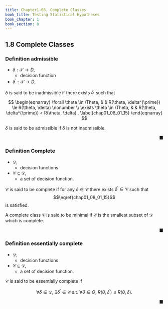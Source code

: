 ```yaml
---
title: Chapter1-08. Complete Classes
book_title: Testing Statistical Hypotheses
book_chapter: 1
book_section: 8
---
```


## 1.8 Complete Classes

### Definition admissible
* $\delta: \mathcal{X} \rightarrow D$,
    * decision function
* $\delta^{\prime}: \mathcal{X} \rightarrow D$,

$\delta$ is said to be inadmissible if there exists $\delta^{\prime}$ such that

$$
\begin{eqnarray}
    \forall \theta \in \Theta,
    & &
        R(\theta, \delta^{\prime})
        \le
        R(\theta, \delta)
    \nonumber
    \\
    \exists \theta \in \Theta,
    & &
        R(\theta, \delta^{\prime})
        <
        R(\theta, \delta)
    .
    \label{chap01_08_01_15}
\end{eqnarray}
$$

$\delta$ is said to be admissible if $\delta$ is not inadmissible.

<div class="end-of-statement" style="text-align: right">■</div>

### Definition Complete
* $\mathcal{D}$,
    * decision functions
* $\mathcal{C} \subseteq \mathcal{D}$,
    * a set of decision function.

$\mathcal{C}$ is said to be complete if for any $\delta \in \mathcal{C}$ there exists $\delta^{\prime} \in \mathcal{C}$ such that $$\eqref{chap01_08_01_15}$$ is satisfied.

A complete class $\mathcal{C}$ is said to be minimal if $\mathcal{C}$ is the smallest subset of $\mathcal{D}$ which is complete.

<div class="end-of-statement" style="text-align: right">■</div>

### Definition essentially complete
* $\mathcal{D}$,
    * decision functions
* $\mathcal{C} \subseteq \mathcal{D}$,
    * a set of decision function.

$\mathcal{C}$ is said to be essentially complete if

$$
    \forall \delta \in \mathcal{D},
    \
    \exists \delta^{\prime} \in \mathcal{C}
    \text{ s.t. }
    \forall \theta \in \Theta,
    \
    R(\theta, \delta^{\prime})
    \le
    R(\theta, \delta)
    .
$$

<div class="end-of-statement" style="text-align: right">■</div>
